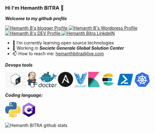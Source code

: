 ### Hi I'm Hemanth BITRA 👋

__*Welcome to my github profile*__  

<a href="https://hemanth22hemublogs.blogspot.com/">
  <img width="30px" src="https://cdn.jsdelivr.net/npm/simple-icons@v3/icons/blogger.svg" alt="Hemanth B's blogger Profile"/>
</a>
<a href="https://hemanth22hemu.wordpress.com/">
  <img width="30px" src="https://cdn.jsdelivr.net/npm/simple-icons@v3/icons/wordpress.svg" alt="Hemanth B's Wordpress Profile"/>
</a>
<a href="https://dev.to/hemanth22">
  <img src="https://d2fltix0v2e0sb.cloudfront.net/dev-badge.svg" alt="Hemanth B's DEV Profile" height="30" width="30">
</a>
<a href="https://in.linkedin.com/in/hemanthbitra">
  <img alt="Hemanth Bitra LinkdeIN" width="30px" src="https://cdn.jsdelivr.net/npm/simple-icons@v3/icons/linkedin.svg" />
</a>


<!--
**hemanth22/hemanth22** is a ✨ _special_ ✨ repository because its `README.md` (this file) appears on your GitHub profile.
Here are some ideas to get you started:

- 🔭 I’m currently working on ...
- 🌱 I’m currently learning ...
- 👯 I’m looking to collaborate on ...
- 🤔 I’m looking for help with ...
- 💬 Ask me about ...
- 📫 How to reach me: ...
- 😄 Pronouns: ...
- ⚡ Fun fact: ...
-->  

- 🌱 I’m currently learning open source technologies
- 🔭 Working in __*Societe Generale Global Solution Center*__
- 📫 How to reach me: hemanthbitra@live.com  

__*Devops tools*__  

<code><img height="50" src="https://raw.githubusercontent.com/hemanth22/Images/master/bash.jpg"></code>
<code><img height="50" src="https://raw.githubusercontent.com/hemanth22/Images/master/jenkins.png"></code>
<code><img height="50" src="https://raw.githubusercontent.com/hemanth22/Images/master/docker.png"></code>
<code><img height="50" src="https://github.com/hemanth22/Images/blob/master/ansiblesss.png"></code>
<code><img height="50" src="https://raw.githubusercontent.com/hemanth22/Images/master/Vagrant.png"></code>
<code><img height="50" src="https://raw.githubusercontent.com/hemanth22/Images/master/kibana.png"></code>
<code><img height="50" src="https://raw.githubusercontent.com/hemanth22/Images/master/elasticsearch.png"></code>
<code><img height="50" src="https://raw.githubusercontent.com/hemanth22/Images/master/powershell.png"></code>
<code><img height="50" src="https://raw.githubusercontent.com/hemanth22/Images/master/kubernetes_logo.png"></code>

__*Coding language:*__  

<code><img height="50" src="https://raw.githubusercontent.com/hemanth22/Images/master/Python.png"></code>
<code><img height="50" src="https://raw.githubusercontent.com/hemanth22/Images/master/csharp.png"></code>



![Hemanth BITRA github stats](https://github-readme-stats.vercel.app/api?username=hemanth22&show_icons=true&hide_border=true)

